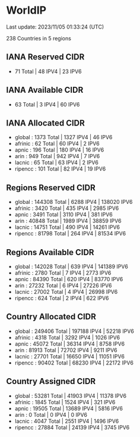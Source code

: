 # WorldIP

Last update: 2023/11/05 01:33:24 (UTC)

238 Countries in 5 regions

## IANA Reserved CIDR

- 71 Total | 48 IPV4 | 23 IPV6

## IANA Available CIDR

- 63 Total | 3 IPV4 | 60 IPV6

## IANA Allocated CIDR

- global : 1373 Total | 1327 IPV4 | 46 IPV6
- afrinic : 62 Total | 60 IPV4 | 2 IPV6
- apnic : 196 Total | 180 IPV4 | 16 IPV6
- arin : 949 Total | 942 IPV4 | 7 IPV6
- lacnic : 65 Total | 63 IPV4 | 2 IPV6
- ripencc : 101 Total | 82 IPV4 | 19 IPV6

## Regions Reserved CIDR

- global : 144308 Total | 6288 IPV4 | 138020 IPV6
- afrinic : 3420 Total | 435 IPV4 | 2985 IPV6
- apnic : 3491 Total | 3110 IPV4 | 381 IPV6
- arin : 40848 Total | 1989 IPV4 | 38859 IPV6
- lacnic : 14751 Total | 490 IPV4 | 14261 IPV6
- ripencc : 81798 Total | 264 IPV4 | 81534 IPV6

## Regions Available CIDR

- global : 142028 Total | 639 IPV4 | 141389 IPV6
- afrinic : 2780 Total | 7 IPV4 | 2773 IPV6
- apnic : 84390 Total | 620 IPV4 | 83770 IPV6
- arin : 27232 Total | 6 IPV4 | 27226 IPV6
- lacnic : 27002 Total | 4 IPV4 | 26998 IPV6
- ripencc : 624 Total | 2 IPV4 | 622 IPV6

## Country Allocated CIDR

- global : 249406 Total | 197188 IPV4 | 52218 IPV6
- afrinic : 4318 Total | 3292 IPV4 | 1026 IPV6
- apnic : 45072 Total | 36314 IPV4 | 8758 IPV6
- arin : 81913 Total | 72702 IPV4 | 9211 IPV6
- lacnic : 27701 Total | 16650 IPV4 | 11051 IPV6
- ripencc : 90402 Total | 68230 IPV4 | 22172 IPV6

## Country Assigned CIDR

- global : 53281 Total | 41903 IPV4 | 11378 IPV6
- afrinic : 1845 Total | 1524 IPV4 | 321 IPV6
- apnic : 19505 Total | 13689 IPV4 | 5816 IPV6
- arin : 0 Total | 0 IPV4 | 0 IPV6
- lacnic : 4047 Total | 2551 IPV4 | 1496 IPV6
- ripencc : 27884 Total | 24139 IPV4 | 3745 IPV6
